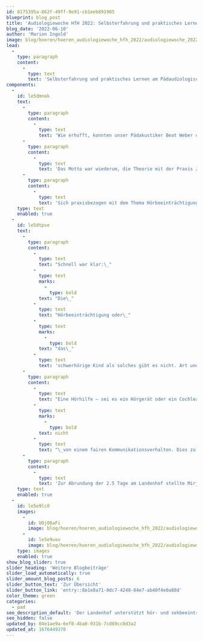 ```yaml
---
id: 8175395a-862f-49ff-9e91-cb1eeb891905
blueprint: blog_post
title: 'Audiologiewoche HfH 2022: Selbsterfahrung und praktisches Lernen am Landenhof'
blog_date: '2022-06-10'
author: 'Marion Ingold'
image: blog/hoeren/hoeren_audiologiewoche_hfh_2022/audiologiewoche_2022-02.jpg
lead:
  -
    type: paragraph
    content:
      -
        type: text
        text: 'Selbsterfahrung und praktisches Lernen am Pädaudiologischen Dienst Landenhof.'
components:
  -
    id: le5dmnek
    text:
      -
        type: paragraph
        content:
          -
            type: text
            text: 'Wie erhofft, konnten unser Pädakustiker Beat Weber und ich als Leiterin Pädaudiologischer Dienst den diesjährigen praktischen Teil mit Selbsterfahrung bei uns am Landenhof anbieten. Es nahmen 23 Studierende der Interkantonalen Hochschule für Heilpädagogik HfH daran teil. Mehr hätten tatsächlich auch nicht in unsere Audiometrie-Räume gepasst.'
      -
        type: paragraph
        content:
          -
            type: text
            text: 'Das Motto war wiederum, die Theorie mit der Praxis zu verbinden: Die Studierenden erlebten subjektive und objektive Messmethoden am eigenen Ohr. Es wurde ein Ohrabdruck gemacht und abgegeben. Wer wollte, konnte davon eine Otoplastik als Demo-Objekt in Auftrag geben. Erneut führte der Stimmgabeluntersuch nach Rinne und Weber zu grosser Verblüffung. Das Lesen von Ton- und Sprachaudiogramm wurde anhand von ausgewählten Beispielen vorgestellt. Diverse Hörhilfen sowie Zubehör wurden ausgestellt, erklärt und durften angefasst werden. Ein Büchertisch gab Inputs zu weiterführender Fachliteratur oder Therapiematerial. '
      -
        type: paragraph
        content:
          -
            type: text
            text: 'Sich praxisbezogen mit dem Thema Hörbeeinträchtigung auseinander zu setzen und sich an mehreren Tagen in die Audiologie und Audiometrie zu vertiefen, wurde geschätzt. Der Austausch mit anderen Fachleuten aus diversen Institutionen, mit verschiedenen Hintergründen und unterschiedlichen Erfahrungen wurde als bereichernd empfunden. Mitgebrachte Audiogramme konnten spezifisch mit Pädakustiker Beat Weber besprochen werden.'
    type: text
    enabled: true
  -
    id: le5dtpse
    text:
      -
        type: paragraph
        content:
          -
            type: text
            text: "Schnell war klar:\_"
          -
            type: text
            marks:
              -
                type: bold
            text: "Die\_"
          -
            type: text
            text: "Hörbeeinträchtigung oder\_"
          -
            type: text
            marks:
              -
                type: bold
            text: "das\_"
          -
            type: text
            text: 'schwerhörige Kind als solches gibt es nicht. Art und Schweregrad einer Hörbeeinträchtigung sowie der Zeitpunkt der Diagnose unterscheiden sich. Auch die persönliche Wahrnehmung der betroffenen Kinder und Jugendlichen sowie deren Umfeld ist verschieden. Beispielsweise kann eine Schwerhörigkeit in ihrer Auswirkung als sehr gravierend empfunden werden, obwohl diese in der ohrenärztlichen Diagnose und im Audiogramm als leichtgradig benannt wird.'
      -
        type: paragraph
        content:
          -
            type: text
            text: "Eine Hörhilfe – sei es ein Hörgerät oder ein Cochlea Implantat – ist und bleibt ein Hilfsmittel. Es ist für unsere schwerhörigen Kinder und Jugendlichen eine wichtige Unterstützung im Hören und Verstehen. Es befreit das Gegenüber jedoch\_"
          -
            type: text
            marks:
              -
                type: bold
            text: nicht
          -
            type: text
            text: "\_von einem fairen Kommunikationsverhalten. Dies zu vermitteln, ist eine zentrale Aufgabe, zumal die Hilfsmittel und somit die Beeinträchtigung meist unsichtbar sind."
      -
        type: paragraph
        content:
          -
            type: text
            text: 'Zur Abrundung der 2.5 Tage am Landenhof stellte Mirjam Stritt, Leiterin Audiopädagogischer Dienst GSR, die Wichtigkeit der CI-Therapie vor und demonstrierte dies mit wertvollen Filmsequenzen aus der Praxis.'
    type: text
    enabled: true
  -
    id: le5e9lc0
    images:
      -
        id: UOj08aFi
        image: blog/hoeren/hoeren_audiologiewoche_hfh_2022/audiologiewoche_2022-01.png
      -
        id: le5e9uov
        image: blog/hoeren/hoeren_audiologiewoche_hfh_2022/audiologiewoche_2022-03.jpg
    type: images
    enabled: true
show_blog_slider: true
slider_heading: 'Weitere Blogbeiträge'
slider_load_automatically: true
slider_amount_blog_posts: 6
slider_button_text: 'Zur Übersicht'
slider_button_link: 'entry::8e1e8a71-0dc7-4248-84e7-ab40f4e0a88d'
color_theme: green
categories:
  - pad
seo_description_default: 'Der Landenhof unterstützt hör- und sehbeeinträchtigte Kinder & Jugendliche in ihrem selbstbestimmten Leben durch Förderung ihrer Fähigkeiten & Entwicklung'
seo_hidden: false
updated_by: 04e1ae9a-6ef8-4ba0-931b-7cd69cc0d3a2
updated_at: 1676449370
---
```

